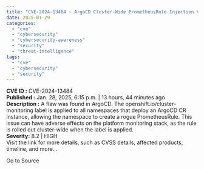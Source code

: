 ```yaml
---
title: "CVE-2024-13484 - ArgoCD Cluster-Wide PrometheusRule Injection Vulnerability"
date: 2025-01-29
categories: 
  - "cve"
  - "cybersecurity"
  - "cybersecurity-awareness"
  - "security"
  - "threat-intelligence"
tags: 
  - "cve"
  - "cybersecurity"
  - "security"
---
```


**CVE ID :** CVE-2024-13484  
**Published :** Jan. 28, 2025, 6:15 p.m. | 13 hours, 44 minutes ago  
**Description :** A flaw was found in ArgoCD. The openshift.io/cluster-monitoring label is applied to all namespaces that deploy an ArgoCD CR instance, allowing the namespace to create a rogue PrometheusRule. This issue can have adverse effects on the platform monitoring stack, as the rule is rolled out cluster-wide when the label is applied.  
**Severity:** 8.2 | HIGH  
Visit the link for more details, such as CVSS details, affected products, timeline, and more...

Go to Source
